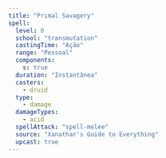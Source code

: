 ```yaml
---
title: "Primal Savagery"
spell:
  level: 0
  school: "transmutation"
  castingTime: "Ação"
  range: "Pessoal"
  components:
    s: true
  duration: "Instantânea"
  casters:
    - druid
  type:
    - damage
  damageTypes:
    - acid
  spellAttack: "spell-melee"
  source: "Xanathar's Guide to Everything"
  upcast: true
---
```


